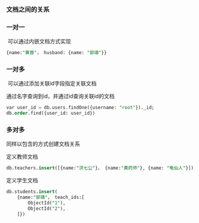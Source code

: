 ### 文档之间的关系

### 一对一

​	可以通过内嵌文档方式实现

```sql
{name:"黄蓉"， husband: {name: "郭靖"}}
```

### 一对多

​	可以通过添加关联id字段指定关联文档

通过名字查询到id，并通过id查询关联id的文档

```sql
var user_id = db.users.findOne({username: "root"})._id;
db.order.find({user_id: user_id})
```

### 多对多

同样以包含的方式创建文档关系

定义教师文档

```sql
db.teachers.insert([{name:"洪七公"}， {name:"黄药师"}, {name: "龟仙人"}])
```

定义学生文档

```sql
db.students.insert(
    {name:"郭靖"， teach_ids:[
        ObjectId("1"),
        ObjectId("2"),
    ]})
```

